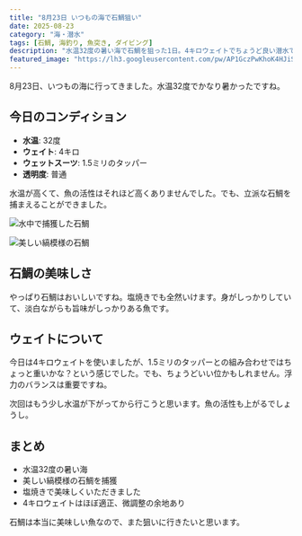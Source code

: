 ```yaml
---
title: "8月23日 いつもの海で石鯛狙い"
date: 2025-08-23
category: "海・潜水"
tags: [石鯛, 海釣り, 魚突き, ダイビング]
description: "水温32度の暑い海で石鯛を狙った1日。4キロウェイトでちょうど良い潜水でした。"
featured_image: "https://lh3.googleusercontent.com/pw/AP1GczPwKhoK4HJiSgw8q4szqUehT0h4DUvuv80d5Fory4vjMuSaP6M5hMIAdQHjoh-KF8LmLuusTXl0d6VdHAkA15Hsh8sntTm6zuzr0g7mlJ0l7LIw1kRmfB_P__SHRLCeWILyJcc_yHZNbyhi1L3NBZrhTA=s800-no-gm?authuser=0"
---
```


8月23日、いつもの海に行ってきました。水温32度でかなり暑かったですね。

## 今日のコンディション

- **水温**: 32度
- **ウェイト**: 4キロ
- **ウェットスーツ**: 1.5ミリのタッパー
- **透明度**: 普通

水温が高くて、魚の活性はそれほど高くありませんでした。でも、立派な石鯛を捕まえることができました。

![水中で捕獲した石鯛](https://lh3.googleusercontent.com/pw/AP1GczPwKhoK4HJiSgw8q4szqUehT0h4DUvuv80d5Fory4vjMuSaP6M5hMIAdQHjoh-KF8LmLuusTXl0d6VdHAkA15Hsh8sntTm6zuzr0g7mlJ0l7LIw1kRmfB_P__SHRLCeWILyJcc_yHZNbyhi1L3NBZrhTA=s800-no-gm?authuser=0)

![美しい縞模様の石鯛](https://lh3.googleusercontent.com/pw/AP1GczMKcL0CEbqfRn5PW2He4xIbYHrG0XU_NkELYZEQOx3fJjU7l_NhceX1mcvbas-2OhnOSRBlxGGVCleM2i8nAl8DvqjdFXyLVrEBw0v2VlCo1fxIWwkV6ay2WUVkFZBdIozfFzYsgfCiSoz05PSjeifUHA=s800-no-gm?authuser=0)

## 石鯛の美味しさ

やっぱり石鯛はおいしいですね。塩焼きでも全然いけます。身がしっかりしていて、淡白ながらも旨味がしっかりある魚です。

## ウェイトについて

今日は4キロウェイトを使いましたが、1.5ミリのタッパーとの組み合わせではちょっと重いかな？という感じでした。でも、ちょうどいい位かもしれません。浮力のバランスは重要ですね。

次回はもう少し水温が下がってから行こうと思います。魚の活性も上がるでしょうし。

## まとめ

- 水温32度の暑い海
- 美しい縞模様の石鯛を捕獲
- 塩焼きで美味しくいただきました
- 4キロウェイトはほぼ適正、微調整の余地あり

石鯛は本当に美味しい魚なので、また狙いに行きたいと思います。